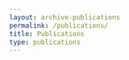 ```yaml
---
layout: archive-publications
permalink: /publications/
title: Publications
type: publications
---
```


